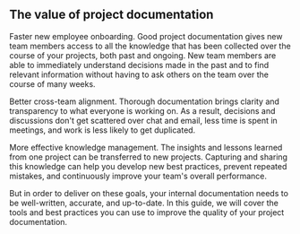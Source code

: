 ## The value of project documentation

Faster new employee onboarding. Good project documentation gives new team members access to all the knowledge that has been collected over the course of your projects, both past and ongoing. New team members are able to immediately understand decisions made in the past and to find relevant information without having to ask others on the team over the course of many weeks.

Better cross-team alignment. Thorough documentation brings clarity and transparency to what everyone is working on. As a result, decisions and discussions don't get scattered over chat and email, less time is spent in meetings, and work is less likely to get duplicated.

More effective knowledge management. The insights and lessons learned from one project can be transferred to new projects. Capturing and sharing this knowledge can help you develop new best practices, prevent repeated mistakes, and continuously improve your team's overall performance.

But in order to deliver on these goals, your internal documentation needs to be well-written, accurate, and up-to-date. In this guide, we will cover the tools and best practices you can use to improve the quality of your project documentation.
